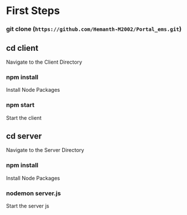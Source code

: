 # First Steps

### git clone (`https://github.com/Hemanth-M2002/Portal_ems.git`)

## cd client

Navigate to the Client Directory

### npm install

Install Node Packages

### npm start

Start the client 


## cd server

Navigate to the Server Directory

### npm install

Install Node Packages

### nodemon server.js

Start the server js
